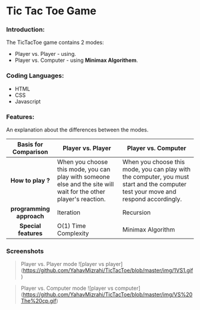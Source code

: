 # Tic Tac Toe Game
### Introduction:
The TicTacToe game contains 2 modes:
- Player vs. Player - using.
- Player vs. Computer - using **Minimax Algorithem**.
  
### Coding Languages:
- HTML
- CSS
- Javascript

### Features:
An explanation about the differences between the modes.

|Basis for Comparison | Player vs. Player |  Player vs. Computer|
| :------: | ------ |------ |
|**How to play ?** | When you choose this mode, you can play with someone else and the site will wait for the other player's reaction. | When you choose this mode, you can play with the computer, you must start and the computer test your move and respond accordingly.   |
| **programming approach** | Iteration   | Recursion|
|**Special features**| O(1) Time Complexity | Minimax Algorithm |

### Screenshots

> Player vs. Player mode
![player vs player] (https://github.com/YahavMizrahi/TicTacToe/blob/master/img/1VS1.gif)

> Player vs. Computer mode
![player vs computer] (https://github.com/YahavMizrahi/TicTacToe/blob/master/img/VS%20The%20cp.gif)


